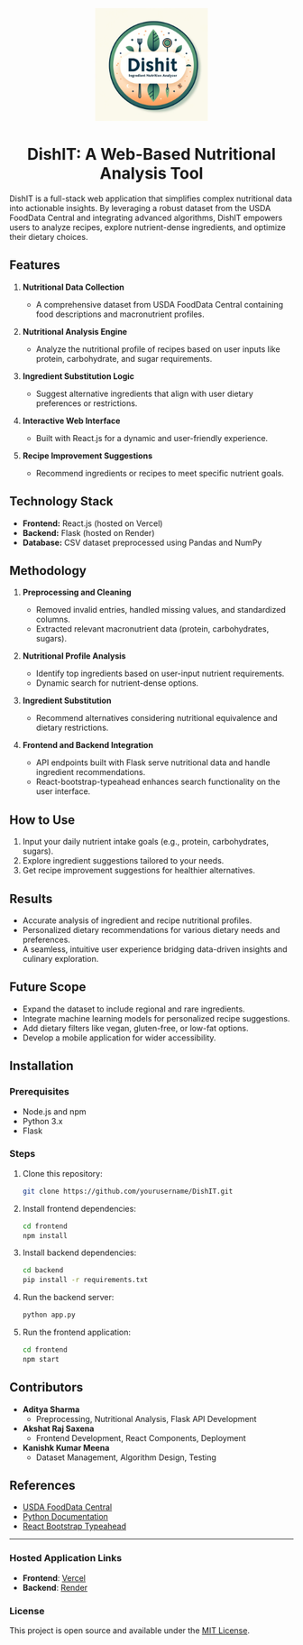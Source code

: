 <p align="center">
  <img src="./DishIt Logo.png" alt="DishIT Logo" width="200">
</p>

<h1 align="center">DishIT: A Web-Based Nutritional Analysis Tool</h1>

DishIT is a full-stack web application that simplifies complex nutritional data into actionable insights. By leveraging a robust dataset from the USDA FoodData Central and integrating advanced algorithms, DishIT empowers users to analyze recipes, explore nutrient-dense ingredients, and optimize their dietary choices.  

## Features

1. **Nutritional Data Collection**  
   - A comprehensive dataset from USDA FoodData Central containing food descriptions and macronutrient profiles.  

2. **Nutritional Analysis Engine**  
   - Analyze the nutritional profile of recipes based on user inputs like protein, carbohydrate, and sugar requirements.

3. **Ingredient Substitution Logic**  
   - Suggest alternative ingredients that align with user dietary preferences or restrictions.

4. **Interactive Web Interface**  
   - Built with React.js for a dynamic and user-friendly experience.  

5. **Recipe Improvement Suggestions**  
   - Recommend ingredients or recipes to meet specific nutrient goals.

## Technology Stack

- **Frontend:** React.js (hosted on Vercel)  
- **Backend:** Flask (hosted on Render)  
- **Database:** CSV dataset preprocessed using Pandas and NumPy  

## Methodology

1. **Preprocessing and Cleaning**  
   - Removed invalid entries, handled missing values, and standardized columns.  
   - Extracted relevant macronutrient data (protein, carbohydrates, sugars).  

2. **Nutritional Profile Analysis**  
   - Identify top ingredients based on user-input nutrient requirements.  
   - Dynamic search for nutrient-dense options.  

3. **Ingredient Substitution**  
   - Recommend alternatives considering nutritional equivalence and dietary restrictions.  

4. **Frontend and Backend Integration**  
   - API endpoints built with Flask serve nutritional data and handle ingredient recommendations.  
   - React-bootstrap-typeahead enhances search functionality on the user interface.

## How to Use

1. Input your daily nutrient intake goals (e.g., protein, carbohydrates, sugars).  
2. Explore ingredient suggestions tailored to your needs.  
3. Get recipe improvement suggestions for healthier alternatives.  

## Results

- Accurate analysis of ingredient and recipe nutritional profiles.  
- Personalized dietary recommendations for various dietary needs and preferences.  
- A seamless, intuitive user experience bridging data-driven insights and culinary exploration.

## Future Scope

- Expand the dataset to include regional and rare ingredients.  
- Integrate machine learning models for personalized recipe suggestions.  
- Add dietary filters like vegan, gluten-free, or low-fat options.  
- Develop a mobile application for wider accessibility.

## Installation

### Prerequisites
- Node.js and npm
- Python 3.x
- Flask

### Steps
1. Clone this repository:  
   ```bash
   git clone https://github.com/yourusername/DishIT.git
   ```
2. Install frontend dependencies:  
   ```bash
   cd frontend
   npm install
   ```
3. Install backend dependencies:  
   ```bash
   cd backend
   pip install -r requirements.txt
   ```
4. Run the backend server:  
   ```bash
   python app.py
   ```
5. Run the frontend application:  
   ```bash
   cd frontend
   npm start
   ```

## Contributors

- **Aditya Sharma**  
  - Preprocessing, Nutritional Analysis, Flask API Development
- **Akshat Raj Saxena**  
  - Frontend Development, React Components, Deployment
- **Kanishk Kumar Meena**  
  - Dataset Management, Algorithm Design, Testing  

## References

- [USDA FoodData Central](https://fdc.nal.usda.gov/)  
- [Python Documentation](https://docs.python.org/3/)  
- [React Bootstrap Typeahead](https://github.com/ericgio/react-bootstrap-typeahead)

---

### Hosted Application Links
- **Frontend**: [Vercel](https://your-vercel-link.com)  
- **Backend**: [Render](https://your-render-link.com)

### License
This project is open source and available under the [MIT License](LICENSE).
